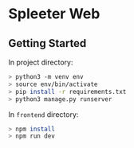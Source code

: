 # Spleeter Web

## Getting Started
In project directory:
```sh
> python3 -m venv env
> source env/bin/activate
> pip install -r requirements.txt
> python3 manage.py runserver
```

In `frontend` directory:
```sh
> npm install
> npm run dev
```
